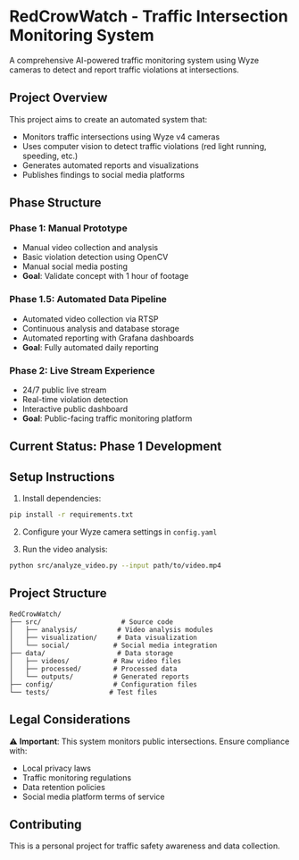 # RedCrowWatch - Traffic Intersection Monitoring System

A comprehensive AI-powered traffic monitoring system using Wyze cameras to detect and report traffic violations at intersections.

## Project Overview

This project aims to create an automated system that:
- Monitors traffic intersections using Wyze v4 cameras
- Uses computer vision to detect traffic violations (red light running, speeding, etc.)
- Generates automated reports and visualizations
- Publishes findings to social media platforms

## Phase Structure

### Phase 1: Manual Prototype
- Manual video collection and analysis
- Basic violation detection using OpenCV
- Manual social media posting
- **Goal**: Validate concept with 1 hour of footage

### Phase 1.5: Automated Data Pipeline
- Automated video collection via RTSP
- Continuous analysis and database storage
- Automated reporting with Grafana dashboards
- **Goal**: Fully automated daily reporting

### Phase 2: Live Stream Experience
- 24/7 public live stream
- Real-time violation detection
- Interactive public dashboard
- **Goal**: Public-facing traffic monitoring platform

## Current Status: Phase 1 Development

## Setup Instructions

1. Install dependencies:
```bash
pip install -r requirements.txt
```

2. Configure your Wyze camera settings in `config.yaml`

3. Run the video analysis:
```bash
python src/analyze_video.py --input path/to/video.mp4
```

## Project Structure

```
RedCrowWatch/
├── src/                    # Source code
│   ├── analysis/          # Video analysis modules
│   ├── visualization/     # Data visualization
│   └── social/           # Social media integration
├── data/                  # Data storage
│   ├── videos/           # Raw video files
│   ├── processed/        # Processed data
│   └── outputs/          # Generated reports
├── config/               # Configuration files
└── tests/               # Test files
```

## Legal Considerations

⚠️ **Important**: This system monitors public intersections. Ensure compliance with:
- Local privacy laws
- Traffic monitoring regulations
- Data retention policies
- Social media platform terms of service

## Contributing

This is a personal project for traffic safety awareness and data collection.

